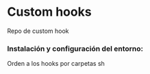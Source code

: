 # Custom hooks

Repo de custom hook
### Instalación y configuración del entorno:

Orden a los hooks por carpetas
sh
